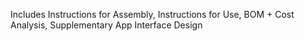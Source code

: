 Includes Instructions for Assembly, Instructions for Use, BOM + Cost Analysis, Supplementary App Interface Design
